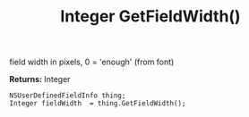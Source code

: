 ﻿---
uid: crmscript_ref_NSUserDefinedFieldInfo_GetFieldWidth
title: Integer GetFieldWidth()
intellisense: NSUserDefinedFieldInfo.GetFieldWidth
keywords: NSUserDefinedFieldInfo, GetFieldWidth
so.topic: reference
---

field width in pixels, 0 = 'enough' (from font)

**Returns:** Integer


```crmscript
NSUserDefinedFieldInfo thing;
Integer fieldWidth  = thing.GetFieldWidth();
```


